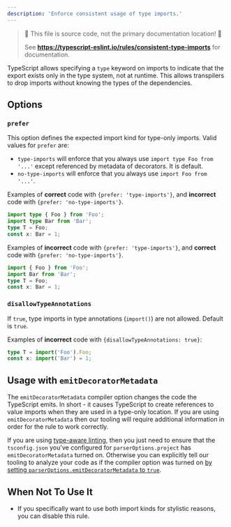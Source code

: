 ```yaml
---
description: 'Enforce consistent usage of type imports.'
---
```


> 🛑 This file is source code, not the primary documentation location! 🛑
>
> See **https://typescript-eslint.io/rules/consistent-type-imports** for documentation.

TypeScript allows specifying a `type` keyword on imports to indicate that the export exists only in the type system, not at runtime.
This allows transpilers to drop imports without knowing the types of the dependencies.

## Options

### `prefer`

This option defines the expected import kind for type-only imports. Valid values for `prefer` are:

- `type-imports` will enforce that you always use `import type Foo from '...'` except referenced by metadata of decorators. It is default.
- `no-type-imports` will enforce that you always use `import Foo from '...'`.

Examples of **correct** code with `{prefer: 'type-imports'}`, and **incorrect** code with `{prefer: 'no-type-imports'}`.

```ts
import type { Foo } from 'Foo';
import type Bar from 'Bar';
type T = Foo;
const x: Bar = 1;
```

Examples of **incorrect** code with `{prefer: 'type-imports'}`, and **correct** code with `{prefer: 'no-type-imports'}`.

```ts
import { Foo } from 'Foo';
import Bar from 'Bar';
type T = Foo;
const x: Bar = 1;
```

### `disallowTypeAnnotations`

If `true`, type imports in type annotations (`import()`) are not allowed.
Default is `true`.

Examples of **incorrect** code with `{disallowTypeAnnotations: true}`:

```ts
type T = import('Foo').Foo;
const x: import('Bar') = 1;
```

## Usage with `emitDecoratorMetadata`

The `emitDecoratorMetadata` compiler option changes the code the TypeScript emits. In short - it causes TypeScript to create references to value imports when they are used in a type-only location. If you are using `emitDecoratorMetadata` then our tooling will require additional information in order for the rule to work correctly.

If you are using [type-aware linting](https://typescript-eslint.io/docs/linting/typed-linting), then you just need to ensure that the `tsconfig.json` you've configured for `parserOptions.project` has `emitDecoratorMetadata` turned on. Otherwise you can explicitly tell our tooling to analyze your code as if the compiler option was turned on [by setting `parserOptions.emitDecoratorMetadata` to `true`](https://github.com/typescript-eslint/typescript-eslint/blob/main/packages/parser/README.md#parseroptionsemitdecoratormetadata).

## When Not To Use It

- If you specifically want to use both import kinds for stylistic reasons, you can disable this rule.

